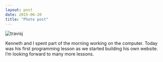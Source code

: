 ```yaml
---
layout: post
date: 2015-06-20
title: "Photo post"
---
```

![travisj](/images/d20de42c00e7444efd30dce7adac404942cd80b91670fb1c135ed9e018f602c8.jpg)

<p>Kenneth and I spent part of the morning working on the computer. Today was his first programming lesson as we started building his own website. I’m looking forward to many more lessons.</p>
